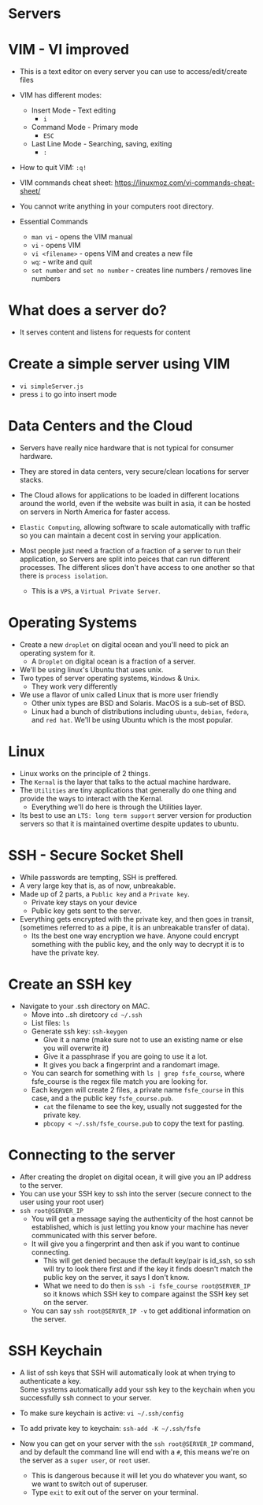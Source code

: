 # Servers

  # VIM - VI improved
  * This is a text editor on every server you can use to access/edit/create files
  * VIM has different modes:
    * Insert Mode - Text editing
      * `i`
    * Command Mode - Primary mode
      * `ESC`
    * Last Line Mode - Searching, saving, exiting
      * `:`
  * How to quit VIM: `:q!`
  * VIM commands cheat sheet: https://linuxmoz.com/vi-commands-cheat-sheet/
  * You cannot write anything in your computers root directory.

  * Essential Commands
    * `man vi` - opens the VIM manual
    * `vi` - opens VIM
    * `vi <filename>` - opens VIM and creates a new file
    * `wq`: - write and quit
    * `set number` and `set no number` - creates line numbers / removes line numbers

# What does a server do?
  * It serves content and listens for requests for content

# Create a simple server using VIM
  * `vi simpleServer.js`
  * press `i` to go into insert mode

# Data Centers and the Cloud
  * Servers have really nice hardware that is not typical for consumer hardware.
  * They are stored in data centers, very secure/clean locations for server stacks.

  * The Cloud allows for applications to be loaded in different locations around the world, 
    even if the website was built in asia, it can be hosted on servers in North America for 
    faster access.

  * `Elastic Computing`, allowing software to scale automatically with traffic so you can 
    maintain a decent cost in serving your application.

  * Most people just need a fraction of a fraction of a server to run their application,
    so Servers are split into peices that can run different processes. The different slices
    don't have access to one another so that there is `process isolation`.
      - This is a `VPS`, a `Virtual Private Server`.

# Operating Systems
  * Create a new `droplet` on digital ocean and you'll need to pick an operating system for it.
     * A `Droplet` on digital ocean is a fraction of a server.
  * We'll be using linux's Ubuntu that uses unix.
  * Two types of server operating systems, `Windows` & `Unix`.
    - They work very differently
  * We use a flavor of unix called Linux that is more user friendly
    - Other unix types are BSD and Solaris. MacOS is a sub-set of BSD.
    - Linux had a bunch of distributions including `ubuntu`, `debian`, `fedora`, and `red hat`.
      We'll be using Ubuntu which is the most popular.

# Linux
  * Linux works on the principle of 2 things.
  * The `Kernal` is the layer that talks to the actual machine hardware.
  * The `Utilities` are tiny applications that generally do one thing and provide the ways
    to interact with the Kernal.
    - Everything we'll do here is through the Utilities layer.
  * Its best to use an `LTS: long term support` server version for production servers so that
    it is maintained overtime despite updates to ubuntu.

# SSH - Secure Socket Shell
  * While passwords are tempting, SSH is preffered.
  * A very large key that is, as of now, unbreakable.
  * Made up of 2 parts, a `Public key` and a `Private key`.
    - Private key stays on your device
    - Public key gets sent to the server.
  * Everything gets encrypted with the private key, and then goes in transit, (sometimes
    referred to as a pipe, it is an unbreakable transfer of data).
    - Its the best one way encryption we have.  Anyone could encrypt something with the public
      key, and the only way to decrypt it is to have the private key.

# Create an SSH key
  * Navigate to your .ssh directory on MAC.
    * Move into ..sh diretcory  `cd ~/.ssh`
    * List files: `ls`
    * Generate ssh key: `ssh-keygen`
      * Give it a name (make sure not to use an existing name or else you will overwrite it)
      * Give it a passphrase if you are going to use it a lot.
      * It gives you back a fingerprint and a randomart image.
    * You can search for something with `ls | grep fsfe_course`, where fsfe_course is the regex
      file match you are looking for.
    * Each keygen will create 2 files, a private name `fsfe_course` in this case, and a the public
      key `fsfe_course.pub`.
      - `cat` the filename to see the key, usually not suggested for the private key.
      - `pbcopy < ~/.ssh/fsfe_course.pub` to copy the text for pasting.
   
# Connecting to the server
  * After creating the droplet on digital ocean, it will give you an IP address to the server.
  * You can use your SSH key to ssh into the server (secure connect to the user using your root user)
  * `ssh root@SERVER_IP`
    * You will get a message saying the authenticity of the host cannot be established, which is
      just letting you know your machine has never communicated with this server before.
    * It will give you a fingerprint and then ask if you want to continue connecting.
      - This will get denied because the default key/pair is id_ssh, so ssh will try to look there
        first and if the key it finds doesn't match the public key on the server, it says
        I don't know.
      - What we need to do then is `ssh -i fsfe_course root@SERVER_IP` so it knows which SSH key to
        compare against the SSH key set on the server.
    * You can say `ssh root@SERVER_IP -v` to get additional information on the server.

# SSH Keychain
  * A list of ssh keys that SSH will automatically look at when trying to authenticate a key.  
    Some systems automatically add your ssh key to the keychain when you successfully ssh connect
    to your server.
  * To make sure keychain is active: `vi ~/.ssh/config`
  * To add private key to keychain: `ssh-add -K ~/.ssh/fsfe`

* Now you can get on your server with the `ssh root@SERVER_IP` command, and by default the 
  command line will end with a `#`, this means we're on the server as a `super user`, or 
  `root` user.
  - This is dangerous because it will let you do whatever you want, so we want to switch out
    of superuser.
  - Type `exit` to exit out of the server on your terminal.
